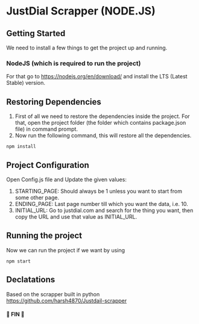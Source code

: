 # JustDial Scrapper (NODE.JS)

## Getting Started

We need to install a few things to get the project up and running.

### NodeJS (which is required to run the project)

For that go to https://nodejs.org/en/download/ and install the LTS (Latest Stable) version.

## Restoring Dependencies

1. First of all we need to restore the dependencies inside the project. For that, open the project folder (the folder which contains package.json file) in command prompt.
2. Now run the following command, this will restore all the dependencies.

```
npm install
```

## Project Configuration

Open Config.js file and Update the given values:

1. STARTING_PAGE: Should always be 1 unless you want to start from some other page.
2. ENDING_PAGE: Last page number till which you want the data, i.e. 10.
3. INITIAL_URL: Go to justdial.com and search for the thing you want, then copy the URL and use that value as INITIAL_URL.

## Running the project

Now we can run the project if we want by using

```
npm start
```

## Declatations

Based on the scrapper built in python https://github.com/harsh4870/Justdail-scrapper

#### 🎀 FIN 🎀
